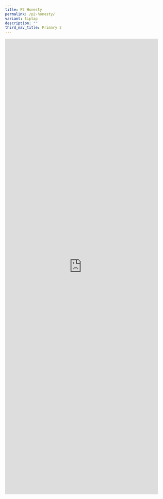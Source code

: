 ```yaml
---
title: P2 Honesty
permalink: /p2-honesty/
variant: tiptap
description: ""
third_nav_title: Primary 2
---
```

<div class="iframe-wrapper">
<iframe height="1500" width="100%" allowfullscreen="true" frameborder="0" src="https://docs.google.com/document/d/e/2PACX-1vTxbfR2J0YDlM7PwNmlKOhJyBmfm-78pm8LmjtJEBWTnudVkiL-6BiQhlAV-5tx7w/pub?embedded=true"></iframe>
</div>
<p></p>